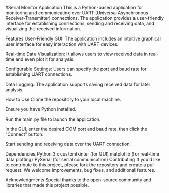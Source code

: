 #Serial Monitor Application
This is a Python-based application for monitoring and communicating over UART (Universal Asynchronous Receiver-Transmitter) connections. The application provides a user-friendly interface for establishing connections, sending and receiving data, and visualizing the received information.

Features
User-Friendly GUI: The application includes an intuitive graphical user interface for easy interaction with UART devices.

Real-time Data Visualization: It allows users to view received data in real-time and even plot it for analysis.

Configurable Settings: Users can specify the port and baud rate for establishing UART connections.

Data Logging: The application supports saving received data for later analysis.

How to Use
Clone the repository to your local machine.

Ensure you have Python installed.

Run the main.py file to launch the application.

In the GUI, enter the desired COM port and baud rate, then click the "Connect" button.

Start sending and receiving data over the UART connection.

Dependencies
Python 3.x
customtkinter (for GUI)
matplotlib (for real-time data plotting)
PySerial (for serial communication)
Contributing
If you'd like to contribute to this project, please fork the repository and create a pull request. We welcome improvements, bug fixes, and additional features.

Acknowledgments
Special thanks to the open-source community and libraries that made this project possible.
